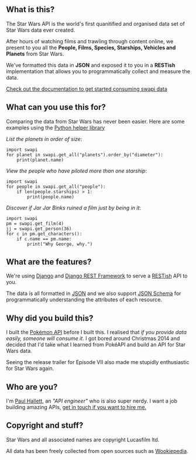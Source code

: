 ## What is this?

The Star Wars API is the world's first quanitified and organised data set of Star Wars data ever created.

After hours of watching films and trawling through content online, we present to you all the **People, Films, Species, Starships, Vehicles and Planets** from Star Wars.

We've formatted this data in **JSON** and exposed it to you in a **RESTish** implementation that allows you to programmatically collect and measure the data.

[Check out the documentation to get started consuming swapi data](/documentation)

## What can you use this for?

Comparing the data from Star Wars has never been easier. Here are some examples using the [Python helper library](/documentation#python)

*List the planets in order of size*:


    import swapi
    for planet in swapi.get_all("planets").order_by("diameter"):
        print(planet.name)


*View the people who have piloted more than one starship*:

    import swapi
    for people in swapi.get_all("people"):
        if len(people.starships) > 1:
            print(people.name)

*Discover if Jar Jar Binks ruined a film just by being in it*:

    import swapi
    pm = swapi.get_film(4)
    jj = swapi.get_person(36)
    for c in pm.get_characters():
        if c.name == pm.name:
            print("Why George, why.")


## What are the features?

We're using [Django](https://djangoproject.com) and [Django REST Framework](https://django-rest-framework.org) to serve a [RESTish](https://en.wikipedia.org/wiki/REST) API to you.

The data is all formatted in [JSON](http://json.org) and we also support [JSON Schema](http://jsonschema.net) for programmatically understanding the attributes of each resource.

## Why did you build this?

I built the [Pokémon API](http://pokeapi.co) before I built this. I realised that *if you provide data easily, someone will consume it*. I got bored around Christmas 2014 and decided that I'd take what I learned from PokéAPI and build an API for Star Wars data.

Seeing the release trailer for Episode VII also made me stupidly enthusiastic for Star Wars again.

## Who are you?

I'm [Paul Hallett](http://phalt.co), an *"API engineer"* who is also super nerdy. I want a job building amazing APIs, [get in touch if you want to hire me.](mailto:paulandrewhallett@gmail.com)

## Copyright and stuff?

Star Wars and all associated names are copyright Lucasfilm ltd.

All data has been freely collected from open sources such as [Wookiepedia](https://starwars.wikia.com).
